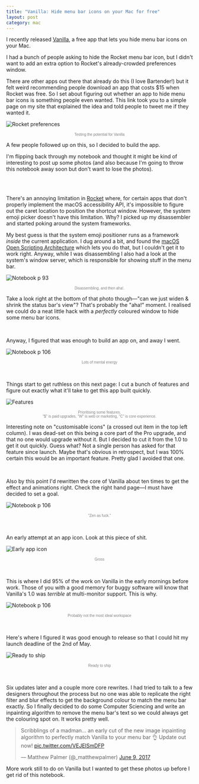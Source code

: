 ```yaml
---
title: "Vanilla: Hide menu bar icons on your Mac for free"
layout: post
category: mac
---
```


I recently released [Vanilla](http://matthewpalmer.net/vanilla/), a free app that lets you hide menu bar icons on your Mac.

I had a bunch of people asking to hide the Rocket menu bar icon, but I didn't want to add an extra option to Rocket's already-crowded preferences window.

There are other apps out there that already do this (I love Bartender!) but it felt weird recommending people download an app that costs $15 when Rocket was free. So I set about figuring out whether an app to hide menu bar icons is something people even wanted. This link took you to a simple page on my site that explained the idea and told people to tweet me if they wanted it.

<!-- Image of Rocket preferences -->
![Rocket preferences](/img/vanilla-post/rocket-preferences.png)

<small style="display:block;text-align:center;color:gray;font-weight:100;font-size:10px;font-family:Helvetica;margin-top:2%;">Testing the potential for Vanilla</small>

A few people followed up on this, so I decided to build the app.

I'm flipping back through my notebook and thought it might be kind of interesting to post up some photos (and also because I'm going to throw this notebook away soon but don't want to lose the photos).

<br />
<br />

There's an annoying limitation in [Rocket](http://matthewpalmer.net/rocket) where, for certain apps that don't properly implement the macOS accessibility API, it's impossible to figure out the caret location to position the shortcut window. However, the system emoji picker doesn't have this limitation. Why? I picked up my disassembler and started poking around the system frameworks.

My best guess is that the system emoji positioner runs as a framework *inside* the current application. I dug around a bit, and found the [macOS Open Scripting Architecture](https://developer.apple.com/library/content/documentation/AppleScript/Conceptual/AppleScriptX/Concepts/osa.html) which lets you do that, but I couldn't get it to work right. Anyway, while I was disassembling I also had a look at the system's window server, which is responsible for showing stuff in the menu bar.

<!-- Screenshot of p 93 -->

![Notebook p 93](/img/vanilla-post/disassemble.JPG)

<small style="display:block;text-align:center;color:gray;font-weight:100;font-size:10px;font-family:Helvetica;margin-top:2%;">Disassembling, and then aha!.</small>

Take a look right at the bottom of that photo though—"can we just widen & shrink the status bar's view"? That's probably the "aha!" moment. I realised we could do a neat little hack with a *perfectly* coloured window to hide some menu bar icons.

<br />

Anyway, I figured that was enough to build an app on, and away I went.

<!-- Screenshot of p97 -->

![Notebook p 106](/img/vanilla-post/get-started.JPG)

<small style="display:block;text-align:center;color:gray;font-weight:100;font-size:10px;font-family:Helvetica;margin-top:2%;">Lots of mental energy</small>

<br />

Things start to get ruthless on this next page: I cut a bunch of features and figure out exactly what it'll take to get this app built quickly.

![Features](/img/vanilla-post/ruthless.JPG)

<small style="display:block;text-align:center;color:gray;font-weight:100;font-size:10px;font-family:Helvetica;margin-top:2%;">Prioritising some features.<br/>"$" is paid upgrades, "W" is web or marketing, "C" is core experience.</small>

<!-- Screenshot of p98 -->

Interesting note on "customisable icons" (a crossed out item in the top left column). I was dead-set on this being a core part of the Pro upgrade, and that no one would upgrade without it. But I decided to cut it from the 1.0 to get it out quickly. Guess what? Not a single person has asked for that feature since launch. Maybe that's obvious in retrospect, but I was 100% certain this would be an important feature. Pretty glad I avoided that one.

<!-- Screenshot of p106 -->

<br />

Also by this point I'd rewritten the core of Vanilla about ten times to get the effect and animations right. Check the right hand page—I must have decided to set a goal.

![Notebook p 106](/img/vanilla-post/zen-af.JPG)

<small style="display:block;text-align:center;color:gray;font-weight:100;font-size:10px;font-family:Helvetica;margin-top:2%;">"Zen as fuck."</small>

<!-- Screenshot of app icon -->

<br />

An early attempt at an app icon. Look at this piece of shit.

![Early app icon](/img/vanilla-post/shitty-icon.png)

<small style="display:block;text-align:center;color:gray;font-weight:100;font-size:10px;font-family:Helvetica;margin-top:2%;">Gross</small>

<!-- Photo of workspace -->

<br />

This is where I did 95% of the work on Vanilla in the early mornings before work. Those of you with a good memory for buggy software will know that Vanilla's 1.0 was *terrible* at multi-monitor support. This is why.

![Notebook p 106](/img/vanilla-post/workspace.JPG)

<small style="display:block;text-align:center;color:gray;font-weight:100;font-size:10px;font-family:Helvetica;margin-top:2%;">Probably not the most ideal workspace</small>


<!-- Screenshot of Vanilla window -->
<br />

Here's where I figured it was good enough to release so that I could hit my launch deadline of the 2nd of May.

![Ready to ship](/img/vanilla-post/ready-to-ship.png)

<small style="display:block;text-align:center;color:gray;font-weight:100;font-size:10px;font-family:Helvetica;margin-top:2%;">Ready to ship</small>

<br />

Six updates later and a couple more core rewrites. I had tried to talk to a few designers throughout the process but no one was able to replicate the right filter and blur effects to get the background colour to match the menu bar exactly. So I finally decided to do some Computer Sciencing and write an inpainting algorithm to remove the menu bar's text so we could always get the colouring spot on. It works pretty well.

<blockquote class="twitter-tweet" data-lang="en"><p lang="en" dir="ltr">Scribblings of a madman… an early cut of the new image inpainting algorithm to perfectly match Vanilla to your menu bar 👌 Update out now! <a href="https://t.co/VEJElSmDFP">pic.twitter.com/VEJElSmDFP</a></p>&mdash; Matthew Palmer (@_matthewpalmer) <a href="https://twitter.com/_matthewpalmer/status/873272441925009408">June 9, 2017</a></blockquote>
<script async src="//platform.twitter.com/widgets.js" charset="utf-8"></script>

More work still to do on Vanilla but I wanted to get these photos up before I get rid of this notebook.
